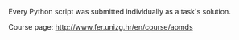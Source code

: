 Every Python script was submitted individually as a task's solution.

Course page: http://www.fer.unizg.hr/en/course/aomds
